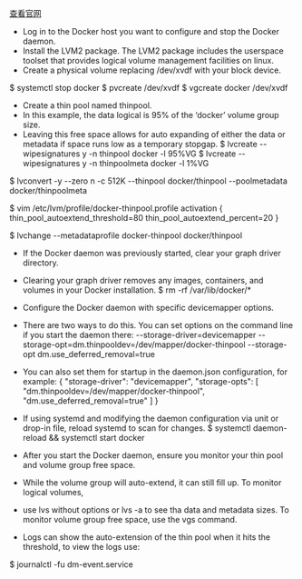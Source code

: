 [查看官网](https://docs.docker.com/engine/userguide/storagedriver/device-mapper-driver/#image-layering-and-sharing)
* Log in to the Docker host you want to configure and stop the Docker daemon.
* Install the LVM2 package. The LVM2 package includes the userspace toolset that provides logical volume management facilities on linux.
* Create a physical volume replacing /dev/xvdf with your block device.

$ systemctl stop docker
$ pvcreate /dev/xvdf
$ vgcreate docker /dev/xvdf

* Create a thin pool named thinpool.
* In this example, the data logical is 95% of the ‘docker’ volume group size.
* Leaving this free space allows for auto expanding of either the data or metadata if space runs low as a temporary stopgap.
$ lvcreate --wipesignatures y -n thinpool docker -l 95%VG
$ lvcreate --wipesignatures y -n thinpoolmeta docker -l 1%VG

$ lvconvert -y --zero n -c 512K --thinpool docker/thinpool --poolmetadata docker/thinpoolmeta

$ vim /etc/lvm/profile/docker-thinpool.profile
activation {
    thin_pool_autoextend_threshold=80
    thin_pool_autoextend_percent=20
}

$ lvchange --metadataprofile docker-thinpool docker/thinpool

* If the Docker daemon was previously started, clear your graph driver directory.
* Clearing your graph driver removes any images, containers, and volumes in your Docker installation.
$ rm -rf /var/lib/docker/*

* Configure the Docker daemon with specific devicemapper options.
* There are two ways to do this. You can set options on the command line if you start the daemon there:
--storage-driver=devicemapper --storage-opt=dm.thinpooldev=/dev/mapper/docker-thinpool --storage-opt dm.use_deferred_removal=true

* You can also set them for startup in the daemon.json configuration, for example:
 {
     "storage-driver": "devicemapper",
     "storage-opts": [
         "dm.thinpooldev=/dev/mapper/docker-thinpool",
         "dm.use_deferred_removal=true"
     ]
 }
 
 
* If using systemd and modifying the daemon configuration via unit or drop-in file, reload systemd to scan for changes.
$ systemctl daemon-reload && systemctl start docker

* After you start the Docker daemon, ensure you monitor your thin pool and volume group free space.
* While the volume group will auto-extend, it can still fill up. To monitor logical volumes, 
* use lvs without options or lvs -a to see tha data and metadata sizes. To monitor volume group free space, use the vgs command.
* Logs can show the auto-extension of the thin pool when it hits the threshold, to view the logs use:

$ journalctl -fu dm-event.service

